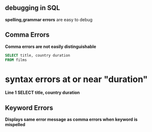 ## debugging in SQL

**spelling,grammar errors** are easy to debug

## Comma Errors

**Comma errors are not easily distinguishable**

```sql
SELECT title, country duration
FROM films
```

# syntax errors at or near "duration"

**Line 1 SELECT title, country duration**

## Keyword Errors

**Displays same error message as comma errors when keyword is mispelled**
